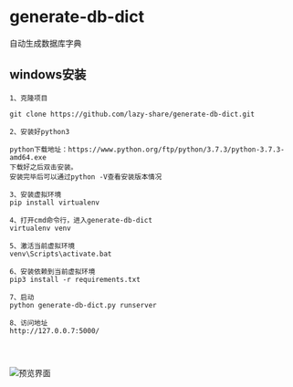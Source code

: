 # generate-db-dict
自动生成数据库字典


## windows安装

```
1、克隆项目

git clone https://github.com/lazy-share/generate-db-dict.git

2、安装好python3

python下载地址：https://www.python.org/ftp/python/3.7.3/python-3.7.3-amd64.exe
下载好之后双击安装。
安装完毕后可以通过python -V查看安装版本情况

3、安装虚拟环境
pip install virtualenv

4、打开cmd命令行，进入generate-db-dict
virtualenv venv

5、激活当前虚拟环境
venv\Scripts\activate.bat

6、安装依赖到当前虚拟环境
pip3 install -r requirements.txt

7、启动
python generate-db-dict.py runserver

8、访问地址
http://127.0.0.7:5000/




```
![预览界面](https://github.com/lazy-share/generate-db-dict/blob/master/images/success.png)
